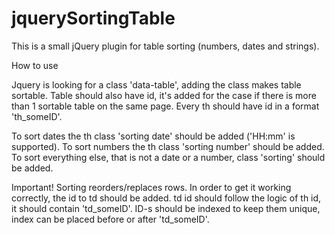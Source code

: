 # jquerySortingTable

This is a small jQuery plugin for table sorting (numbers, dates and strings).

How to use

Jquery is looking for a class 'data-table', adding the class makes table sortable.
Table should also have id, it's added for the case if there is more than 1 sortable table on the same page.
Every th should have id in a format 'th_someID'.

To sort dates the th class 'sorting date' should be added ('HH:mm' is supported).
To sort numbers the th class 'sorting number' should be added.
To sort everything else, that is not a date or a number, class 'sorting' should be added.

Important! Sorting reorders/replaces rows. In order to get it working correctly, the id to td should be added.
td id should follow the logic of th id, it should contain 'td_someID'.
ID-s should be indexed to keep them unique, index can be placed before or after 'td_someID'.
